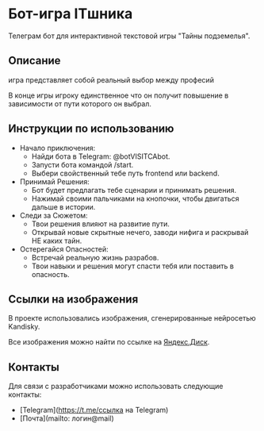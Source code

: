 # Бот-игра ITшника 

Телеграм бот для интерактивной текстовой игры "Тайны подземелья".


## Описание

игра представляет собой реальный выбор между професий

В конце игры игроку единственное что он получит повышение в зависимости от пути которого он выбрал.

## Инструкции по использованию
- Начало приключения:
  - Найди бота в Telegram: @botVISITCAbot.
  - Запусти бота командой /start.
  - Выбери свойственный тебе путь frontend или backend.
- Принимай Решения:
  - Бот будет предлагать тебе сценарии и принимать решения.
  - Нажимай своими пальчиками на кнопочки, чтобы двигаться дальше в истории. 
- Следи за Сюжетом:
  - Твои решения влияют на развитие пути. 
  - Открывай новые скрытные нечего, заводи нифига и раскрывай  НЕ каких тайн.
- Остерегайся Опасностей:
  - Встречай реальную жизнь разрабов. 
  - Твои навыки и решения могут спасти тебя или поставить в опасность.


## Ссылки на изображения
В проекте использовались изображения, сгенерированные нейросетью Kandisky.

Все изображения можно найти по ссылке на [Яндекс.Диск](https://disk.yandex.ru/d/IEXxtBNCB84s-Q).

## Контакты
Для связи с разработчиками можно использовать следующие контакты:

- [Telegram](https://t.me/ссылка на Telegram)
- [Почта](mailto: логин@mail)
